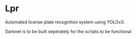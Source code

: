 # Lpr
Automated license plate recognition system using YOLOv3.

Darknet is to be built seperately for the scripts to be functional
